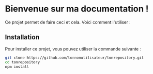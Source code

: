# Bienvenue sur ma documentation !

Ce projet permet de faire ceci et cela. Voici comment l'utiliser :

## Installation

Pour installer ce projet, vous pouvez utiliser la commande suivante :
```bash
git clone https://github.com/tonnomutilisateur/tonrepository.git
cd tonrepository
npm install
